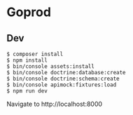 # Goprod

## Dev

```shell
$ composer install
$ npm install
$ bin/console assets:install
$ bin/console doctrine:database:create
$ bin/console doctrine:schema:create
$ bin/console apimock:fixtures:load
$ npm run dev
```

Navigate to http://localhost:8000
